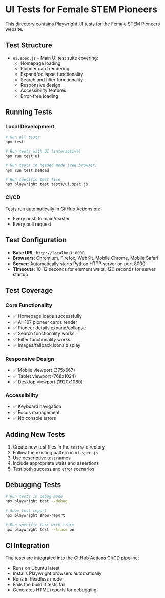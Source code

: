# UI Tests for Female STEM Pioneers

This directory contains Playwright UI tests for the Female STEM Pioneers website.

## Test Structure

- `ui.spec.js` - Main UI test suite covering:
  - Homepage loading
  - Pioneer card rendering
  - Expand/collapse functionality
  - Search and filter functionality
  - Responsive design
  - Accessibility features
  - Error-free loading

## Running Tests

### Local Development
```bash
# Run all tests
npm test

# Run tests with UI (interactive)
npm run test:ui

# Run tests in headed mode (see browser)
npm run test:headed

# Run specific test file
npx playwright test tests/ui.spec.js
```

### CI/CD
Tests run automatically in GitHub Actions on:
- Every push to main/master
- Every pull request

## Test Configuration

- **Base URL**: `http://localhost:8000`
- **Browsers**: Chromium, Firefox, WebKit, Mobile Chrome, Mobile Safari
- **Server**: Automatically starts Python HTTP server on port 8000
- **Timeouts**: 10-12 seconds for element waits, 120 seconds for server startup

## Test Coverage

### Core Functionality
- ✅ Homepage loads successfully
- ✅ All 107 pioneer cards render
- ✅ Pioneer details expand/collapse
- ✅ Search functionality works
- ✅ Filter functionality works
- ✅ Images/fallback icons display

### Responsive Design
- ✅ Mobile viewport (375x667)
- ✅ Tablet viewport (768x1024)
- ✅ Desktop viewport (1920x1080)

### Accessibility
- ✅ Keyboard navigation
- ✅ Focus management
- ✅ No console errors

## Adding New Tests

1. Create new test files in the `tests/` directory
2. Follow the existing pattern in `ui.spec.js`
3. Use descriptive test names
4. Include appropriate waits and assertions
5. Test both success and error scenarios

## Debugging Tests

```bash
# Run tests in debug mode
npx playwright test --debug

# Show test report
npx playwright show-report

# Run specific test with trace
npx playwright test --trace on
```

## CI Integration

The tests are integrated into the GitHub Actions CI/CD pipeline:
- Runs on Ubuntu latest
- Installs Playwright browsers automatically
- Runs in headless mode
- Fails the build if tests fail
- Generates HTML reports for debugging 